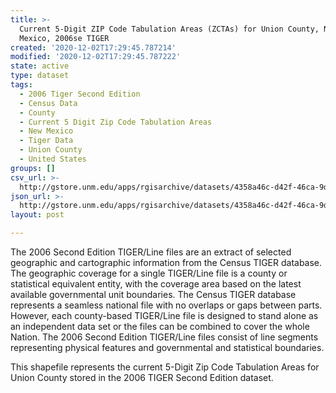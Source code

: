 ```yaml
---
title: >-
  Current 5-Digit ZIP Code Tabulation Areas (ZCTAs) for Union County, New
  Mexico, 2006se TIGER
created: '2020-12-02T17:29:45.787214'
modified: '2020-12-02T17:29:45.787222'
state: active
type: dataset
tags:
  - 2006 Tiger Second Edition
  - Census Data
  - County
  - Current 5 Digit Zip Code Tabulation Areas
  - New Mexico
  - Tiger Data
  - Union County
  - United States
groups: []
csv_url: >-
  http://gstore.unm.edu/apps/rgisarchive/datasets/4358a46c-d42f-46ca-9d6f-c54994624f39/tgr2006se_unio_zcta5cu.derived.csv
json_url: >-
  http://gstore.unm.edu/apps/rgisarchive/datasets/4358a46c-d42f-46ca-9d6f-c54994624f39/tgr2006se_unio_zcta5cu.derived.json
layout: post

---
```

The 2006 Second Edition TIGER/Line files are an extract of selected geographic and cartographic information from the Census TIGER database.  The geographic coverage for a single TIGER/Line file is a county or statistical equivalent entity, with the coverage area based on the latest available governmental unit boundaries. The Census TIGER database represents a seamless national file with no overlaps or gaps between parts.  However, each county-based TIGER/Line file is designed to stand alone as an independent data set or the files can be combined to cover the whole Nation.  The 2006 Second Edition  TIGER/Line files consist of line segments representing physical features and governmental and statistical boundaries.  

This shapefile represents the current 5-Digit Zip Code Tabulation Areas for Union County stored in the 2006 TIGER Second Edition dataset.
